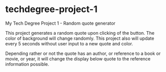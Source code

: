 # techdegree-project-1
 My Tech Degree Project 1 - Random quote generator
 
 This project generates a random quote upon clicking of the button.  The color of background will change randomly.  This project also will update every 5 seconds without user input to a new quote and color. 
 
Depending rather or not the quote has an author, or reference to a book or movie, or year, it will change the display below quote to the reference information possible.
